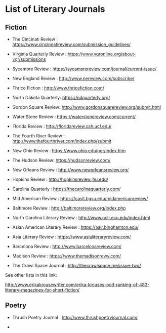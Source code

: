 # List of Literary Journals

## Fiction 
* The Cincinati Review : https://www.cincinnatireview.com/submission_guidelines/

* Virginia Quarterly Review : https://www.vqronline.org/about-vqr/submissions

* Sycamore Review : https://sycamorereview.com/journal/current-issue/

* New England Review : http://www.nereview.com/subscribe/

* Thrice Fiction : http://www.thricefiction.com/

* North Dakota Quarterly: https://ndquarterly.org/

* Gordon Square Review: http://www.gordonsquarereview.org/submit.html

* Water Stone Review : https://waterstonereview.com/current/

* Florida Review : http://floridareview.cah.ucf.edu/

* The Fourth River Review : http://www.thefourthriver.com/index.php/submit

* New Ohio Review : https://www.ohio.edu/nor/index.htm

* The Hudson Review: https://hudsonreview.com/

* New Orleans Review : http://www.neworleansreview.org/

* Hopkins Review : http://hopkinsreview.jhu.edu/

* Carolina Quarterly : https://thecarolinaquarterly.com/

* Mid American Review : https://casit.bgsu.edu/midamericanreview/

* Baltimore Review : http://baltimorereview.org/index.php

* North Carolina Literary Review : http://www.nclr.ecu.edu/index.html

* Asian American Literary Review : https://aalr.binghamton.edu/

* Asia Literary Review : https://www.asialiteraryreview.com/

* Barcelona Review : http://www.barcelonareview.com/

* Madison Review : https://www.themadisonrevw.com/

* The Crawl Space Journal : http://thecrawlspace.me/issue-two/

See other lists in this link:

http://www.erikakrousewriter.com/erika-krouses-ocd-ranking-of-483-literary-magazines-for-short-fiction/

## Poetry 
* Thrush Poetry Journal : http://www.thrushpoetryjournal.com/

* 
